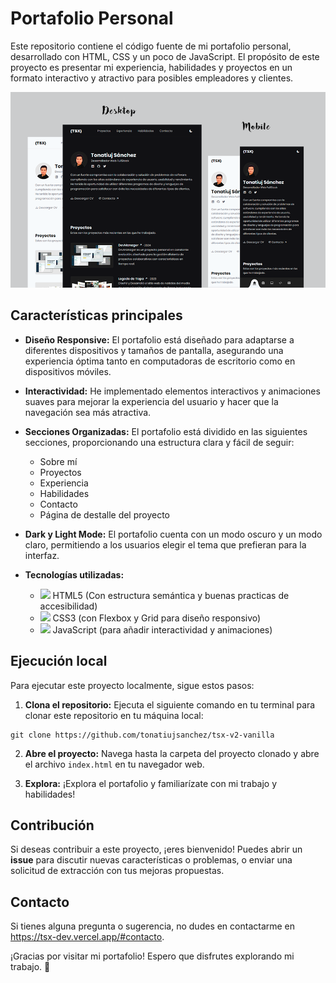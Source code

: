 # Portafolio Personal

Este repositorio contiene el código fuente de mi portafolio personal, desarrollado con HTML, CSS y un poco de JavaScript. El propósito de este proyecto es presentar mi experiencia, habilidades y proyectos en un formato interactivo y atractivo para posibles empleadores y clientes.

![Portafolio de Tonatiuj Sánchez](/assets/img/tsx.png)

## Características principales

- **Diseño Responsive:** El portafolio está diseñado para adaptarse a diferentes dispositivos y tamaños de pantalla, asegurando una experiencia óptima tanto en computadoras de escritorio como en dispositivos móviles.
  
- **Interactividad:** He implementado elementos interactivos y animaciones suaves para mejorar la experiencia del usuario y hacer que la navegación sea más atractiva.
  
- **Secciones Organizadas:** El portafolio está dividido en las siguientes secciones, proporcionando una estructura clara y fácil de seguir: 
    - Sobre mí 
    - Proyectos 
    - Experiencia
    - Habilidades
    - Contacto
    - Página de destalle del proyecto

- **Dark y Light Mode:** El portafolio cuenta con un modo oscuro y un modo claro, permitiendo a los usuarios elegir el tema que prefieran para la interfaz.

- **Tecnologías utilizadas:**
    - <img src="https://img.icons8.com/color/32/000000/html-5--v1.png"/> HTML5 (Con estructura semántica y buenas practicas de accesibilidad)
    - <img src="https://img.icons8.com/color/32/000000/css3.png"/> CSS3 (con Flexbox y Grid para diseño responsivo)
    - <img src="https://img.icons8.com/color/32/000000/javascript--v1.png"/> JavaScript (para añadir interactividad y animaciones)



## Ejecución local

Para ejecutar este proyecto localmente, sigue estos pasos:

1. **Clona el repositorio:** Ejecuta el siguiente comando en tu terminal para clonar este repositorio en tu máquina local:
```
git clone https://github.com/tonatiujsanchez/tsx-v2-vanilla
```

2. **Abre el proyecto:** Navega hasta la carpeta del proyecto clonado y abre el archivo `index.html` en tu navegador web.

3. **Explora:** ¡Explora el portafolio y familiarízate con mi trabajo y habilidades!

## Contribución

Si deseas contribuir a este proyecto, ¡eres bienvenido! Puedes abrir un __issue__ para discutir nuevas características o problemas, o enviar una solicitud de extracción con tus mejoras propuestas.

## Contacto

Si tienes alguna pregunta o sugerencia, no dudes en contactarme en https://tsx-dev.vercel.app/#contacto.

¡Gracias por visitar mi portafolio! Espero que disfrutes explorando mi trabajo. 🤗
